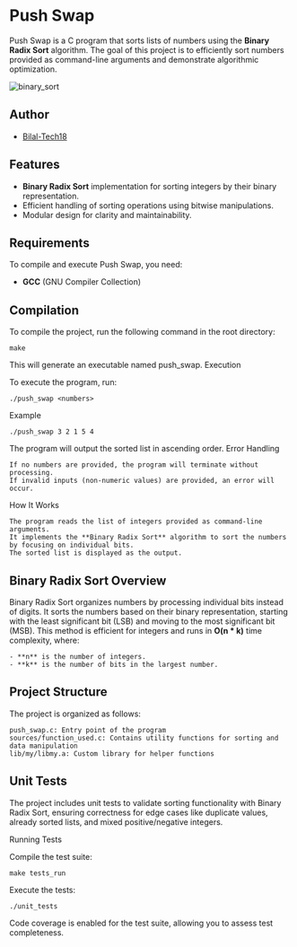 # Push Swap
Push Swap is a C program that sorts lists of numbers using the **Binary Radix Sort** algorithm. The goal of this project is to efficiently sort numbers provided as command-line arguments and demonstrate algorithmic optimization.

![binary_sort](https://github.com/user-attachments/assets/45c09b7a-5727-4f0e-90e4-9ec3befd33af)

## Author

- [Bilal-Tech18](https://github.com/Bilal-Tech18)

## Features

- **Binary Radix Sort** implementation for sorting integers by their binary representation.
- Efficient handling of sorting operations using bitwise manipulations.
- Modular design for clarity and maintainability.

## Requirements

To compile and execute Push Swap, you need:

- **GCC** (GNU Compiler Collection)

## Compilation

To compile the project, run the following command in the root directory:

    make

This will generate an executable named push_swap.
Execution

To execute the program, run:

    ./push_swap <numbers>

Example

    ./push_swap 3 2 1 5 4

The program will output the sorted list in ascending order.
Error Handling

    If no numbers are provided, the program will terminate without processing.
    If invalid inputs (non-numeric values) are provided, an error will occur.

How It Works

    The program reads the list of integers provided as command-line arguments.
    It implements the **Binary Radix Sort** algorithm to sort the numbers by focusing on individual bits.
    The sorted list is displayed as the output.


## Binary Radix Sort Overview

Binary Radix Sort organizes numbers by processing individual bits instead of digits. It sorts the numbers based on their binary representation, starting with the least significant bit (LSB) and moving to the most significant bit (MSB). This method is efficient for integers and runs in **O(n * k)** time complexity, where:
    
    - **n** is the number of integers.
    - **k** is the number of bits in the largest number.


## Project Structure

The project is organized as follows:

    push_swap.c: Entry point of the program
    sources/function_used.c: Contains utility functions for sorting and data manipulation
    lib/my/libmy.a: Custom library for helper functions

## Unit Tests

The project includes unit tests to validate sorting functionality with Binary Radix Sort, ensuring correctness for edge cases like duplicate values, already sorted lists, and mixed positive/negative integers.

Running Tests

Compile the test suite:

    make tests_run

Execute the tests:

    ./unit_tests

Code coverage is enabled for the test suite, allowing you to assess test completeness.
